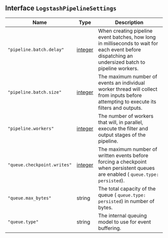 ## Interface `LogstashPipelineSettings`

| Name | Type | Description |
| - | - | - |
| `"pipeline.batch.delay"` | [integer](./integer.md) | When creating pipeline event batches, how long in milliseconds to wait for each event before dispatching an undersized batch to pipeline workers. |
| `"pipeline.batch.size"` | [integer](./integer.md) | The maximum number of events an individual worker thread will collect from inputs before attempting to execute its filters and outputs. |
| `"pipeline.workers"` | [integer](./integer.md) | The number of workers that will, in parallel, execute the filter and output stages of the pipeline. |
| `"queue.checkpoint.writes"` | [integer](./integer.md) | The maximum number of written events before forcing a checkpoint when persistent queues are enabled ( `queue.type: persisted`). |
| `"queue.max_bytes"` | string | The total capacity of the queue ( `queue.type: persisted`) in number of bytes. |
| `"queue.type"` | string | The internal queuing model to use for event buffering. |

